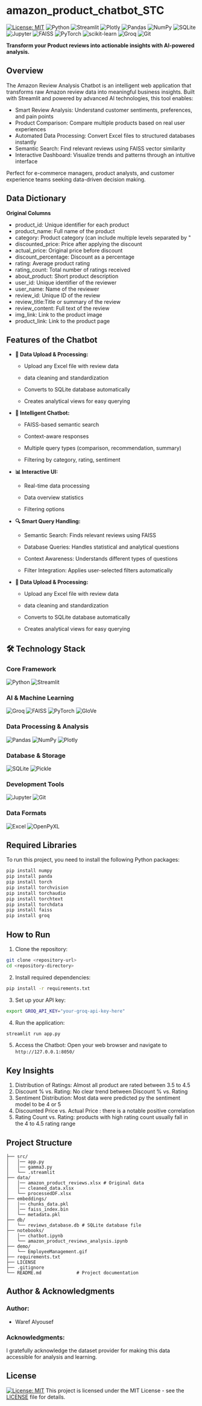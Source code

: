 # amazon_product_chatbot_STC
[![License: MIT](https://img.shields.io/badge/License-MIT-yellow.svg)](https://opensource.org/licenses/MIT)
![Python](https://img.shields.io/badge/python-3670A0?style=for-the-badge&logo=python&logoColor=ffdd54)
![Streamlit](https://img.shields.io/badge/Streamlit-FF4B4B?style=for-the-badge&logo=streamlit&logoColor=white)
![Plotly](https://img.shields.io/badge/Plotly-3F4F75?style=for-the-badge&logo=plotly&logoColor=white)
![Pandas](https://img.shields.io/badge/pandas-%23150458.svg?style=for-the-badge&logo=pandas&logoColor=white)
![NumPy](https://img.shields.io/badge/NumPy-013243?style=for-the-badge&logo=numpy&logoColor=white)
![SQLite](https://img.shields.io/badge/SQLite-044A64?style=for-the-badge&logo=sqlite&logoColor=white)
![Jupyter](https://img.shields.io/badge/Jupyter-F37626?style=for-the-badge&logo=jupyter&logoColor=white)
![FAISS](https://img.shields.io/badge/FAISS-vector_search-00A98F?style=for-the-badge&logo=facebook&logoColor=white)
![PyTorch](https://img.shields.io/badge/PyTorch-EE4C2C?style=for-the-badge&logo=pytorch&logoColor=white)
![scikit-learn](https://img.shields.io/badge/scikit--learn-F7931E?style=for-the-badge&logo=scikit-learn&logoColor=white)
![Groq](https://img.shields.io/badge/Groq-LLM_inference-00DC80?style=for-the-badge&logo=ai&logoColor=white)
![Git](https://img.shields.io/badge/Git-F05032?style=for-the-badge&logo=git&logoColor=white)

**Transform your Product reviews into actionable insights with AI-powered analysis.**

## Overview

The Amazon Review Analysis Chatbot is an intelligent web application that transforms raw Amazon review data into meaningful business insights. Built with Streamlit and powered by advanced AI technologies, this tool enables:

- Smart Review Analysis: Understand customer sentiments, preferences, and pain points
- Product Comparison: Compare multiple products based on real user experiences
- Automated Data Processing: Convert Excel files to structured databases instantly
- Semantic Search: Find relevant reviews using FAISS vector similarity
- Interactive Dashboard: Visualize trends and patterns through an intuitive interface

Perfect for e-commerce managers, product analysts, and customer experience teams seeking data-driven decision making.

## Data Dictionary

**Original  Columns**  
- product_id: Unique identifier for each product
- product_name: Full name of the product
- category: Product category (can include multiple levels separated by "
- discounted_price: Price after applying the discount
- actual_price: Original price before discount
- discount_percentage: Discount as a percentage
- rating: Average product rating
- rating_count: Total number of ratings received
- about_product: Short product description
- user_id: Unique identifier of the reviewer
- user_name: Name of the reviewer
- review_id: Unique ID of the review
- review_title:Title or summary of the review
- review_content: Full text of the review
- img_link: Link to the product image
- product_link: Link to the product page


## Features of the Chatbot
- **📁 Data Upload & Processing:**
  - Upload any Excel file with review data
  
  -  data cleaning and standardization
  
  - Converts to SQLite database automatically
  
  - Creates analytical views for easy querying

- **🤖 Intelligent Chatbot:**
  - FAISS-based semantic search
  
  -  Context-aware responses
  
  - Multiple query types (comparison, recommendation, summary)
  
  - Filtering by category, rating, sentiment


- **📊 Interactive UI:**
  - Real-time data processing
  
  -  Data overview statistics
  
  - Filtering options

- **🔍 Smart Query Handling:**
  - Semantic Search: Finds relevant reviews using FAISS
  
  -  Database Queries: Handles statistical and analytical questions
  
  - Context Awareness: Understands different types of questions
  
  - Filter Integration: Applies user-selected filters automatically

- **📁 Data Upload & Processing:**
  - Upload any Excel file with review data
  
  -  data cleaning and standardization
  
  - Converts to SQLite database automatically
  
  - Creates analytical views for easy querying
 
## 🛠 Technology Stack

### **Core Framework**
![Python](https://img.shields.io/badge/Python-3.8%2B-3670A0?style=for-the-badge&logo=python&logoColor=ffdd54)
![Streamlit](https://img.shields.io/badge/Streamlit-1.28%2B-FF4B4B?style=for-the-badge&logo=streamlit&logoColor=white)

### **AI & Machine Learning**
![Groq](https://img.shields.io/badge/Groq-Llama_3.3_70B-00DC80?style=for-the-badge&logo=ai&logoColor=white)
![FAISS](https://img.shields.io/badge/FAISS-Vector_Search-00A98F?style=for-the-badge&logo=facebook&logoColor=white)
![PyTorch](https://img.shields.io/badge/PyTorch-2.0%2B-EE4C2C?style=for-the-badge&logo=pytorch&logoColor=white)
![GloVe](https://img.shields.io/badge/GloVe-100D_Embeddings-8B0000?style=for-the-badge&logo=ai&logoColor=white)

### **Data Processing & Analysis**
![Pandas](https://img.shields.io/badge/Pandas-2.0%2B-150458?style=for-the-badge&logo=pandas&logoColor=white)
![NumPy](https://img.shields.io/badge/NumPy-1.24%2B-013243?style=for-the-badge&logo=numpy&logoColor=white)
![Plotly](https://img.shields.io/badge/Plotly-5.15%2B-3F4F75?style=for-the-badge&logo=plotly&logoColor=white)

### **Database & Storage**
![SQLite](https://img.shields.io/badge/SQLite-3.35%2B-044A64?style=for-the-badge&logo=sqlite&logoColor=white)
![Pickle](https://img.shields.io/badge/Pickle-Serialization-000000?style=for-the-badge&logo=python&logoColor=white)

### **Development Tools**
![Jupyter](https://img.shields.io/badge/Jupyter-Notebook-F37626?style=for-the-badge&logo=jupyter&logoColor=white)
![Git](https://img.shields.io/badge/Git-Version_Control-F05032?style=for-the-badge&logo=git&logoColor=white)

### **Data Formats**
![Excel](https://img.shields.io/badge/Excel-.xlsx%2F.xls-217346?style=for-the-badge&logo=microsoftexcel&logoColor=white)
![OpenPyXL](https://img.shields.io/badge/OpenPyXL-Excel_Processing-217346?style=for-the-badge&logo=microsoftexcel&logoColor=white)

## Required Libraries

To run this project, you need to install the following Python packages:

```bash
pip install numpy
pip install panda
pip install torch
pip install torchvision
pip install torchaudio
pip install torchtext
pip install torchdata
pip install faiss
pip install groq
```


## How to Run
1. Clone the repository:
```bash
git clone <repository-url>
cd <repository-directory>
```

2. Install required dependencies:
```bash
pip install -r requirements.txt
```
3. Set up your API key:
```bash
export GROQ_API_KEY="your-groq-api-key-here"
```
4. Run the application:
```bash
streamlit run app.py
```
5. Access the Chatbot:
Open your web browser and navigate to `http://127.0.0.1:8050/`


## Key Insights
1. Distribution of Ratings: Almost all product are rated between 3.5 to 4.5
2. Discount % vs. Rating: No clear trend between Discount % vs. Rating
3. Sentiment Distribution: Most data were predicted py the sentiment model to be 4 or 5
4. Discounted Price vs. Actual Price : there is a notable positive correlation
5. Rating Count vs. Rating: products with high rating count usually fall in the 4 to 4.5 rating range

## Project Structure
```text
├── src/
│   │── app.py
│   │── gamma3.py
│   └── .streamlit 
├── data/
│   │── amazon_product_reviews.xlsx # Original data
│   │── cleaned_data.xlsx
│   └── processedDF.xlsx
├── embeddings/
│   │── chunks_data.pkl
│   │── faiss_index.bin
│   └── metadata.pkl
├── db/
│   └── reviews_database.db # SQLite database file
├── notebooks/
│   │── chatbot.ipynb
│   └── amazon_product_reviews_analysis.ipynb
├── demo/  
│   └── EmployeeManagement.gif
├── requirements.txt
├── LICENSE
├── .gitignore
└── README.md             # Project documentation
```


## Author & Acknowledgments

### Author:
- Waref Alyousef

### Acknowledgments:
I gratefully acknowledge the dataset provider for making this data accessible for analysis and learning.

## License

[![License: MIT](https://img.shields.io/badge/License-MIT-yellow.svg)](https://opensource.org/licenses/MIT)
This project is licensed under the MIT License - see the [LICENSE](LICENSE) file for details.
